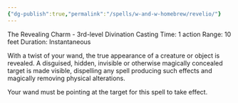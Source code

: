 ```yaml
---
{"dg-publish":true,"permalink":"/spells/w-and-w-homebrew/revelio/"}
---
```


The Revealing Charm - 3rd-level Divination 
Casting Time: 1 action 
Range: 10 feet 
Duration: Instantaneous 

With a twist of your wand, the true appearance of a creature or object is revealed. A disguised, hidden, invisible or otherwise magically concealed target is made visible, dispelling any spell producing such effects and magically removing physical alterations. 

Your wand must be pointing at the target for this spell to take effect.